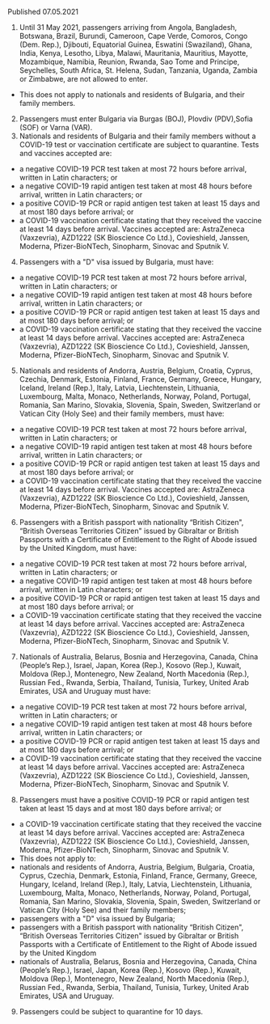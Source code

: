 Published 07.05.2021
1. Until 31 May 2021, passengers arriving from Angola, Bangladesh, Botswana, Brazil, Burundi, Cameroon, Cape Verde, Comoros, Congo (Dem. Rep.), Djibouti, Equatorial Guinea, Eswatini (Swaziland), Ghana, India, Kenya, Lesotho, Libya, Malawi, Mauritania, Mauritius, Mayotte, Mozambique, Namibia, Reunion, Rwanda, Sao Tome and Principe, Seychelles, South Africa, St. Helena, Sudan, Tanzania, Uganda, Zambia or Zimbabwe, are not allowed to enter.
 - This does not apply to nationals and residents of Bulgaria, and their family members.
2. Passengers must enter Bulgaria via Burgas (BOJ), Plovdiv (PDV),Sofia (SOF) or Varna (VAR).
3. Nationals and residents of Bulgaria and their family members without a COVID-19 test or vaccination certificate are subject to quarantine. Tests and vaccines accepted are:
 - a negative COVID-19 PCR test taken at most 72 hours before arrival, written in Latin characters; or
 - a negative COVID-19 rapid antigen test taken at most 48 hours before arrival, written in Latin characters; or
 - a positive COVID-19 PCR or rapid antigen test taken at least 15 days and at most 180 days before arrival; or
 - a COVID-19 vaccination certificate stating that they received the vaccine at least 14 days before arrival. Vaccines accepted are: AstraZeneca (Vaxzevria), AZD1222 (SK Bioscience Co Ltd.), Covieshield, Janssen, Moderna, Pfizer-BioNTech, Sinopharm, Sinovac and Sputnik V. 
4. Passengers with a "D" visa issued by Bulgaria, must have:
 - a negative COVID-19 PCR test taken at most 72 hours before arrival, written in Latin characters; or
 - a negative COVID-19 rapid antigen test taken at most 48 hours before arrival, written in Latin characters; or
 - a positive COVID-19 PCR or rapid antigen test taken at least 15 days and at most 180 days before arrival; or
- a COVID-19 vaccination certificate stating that they received the vaccine at least 14 days before arrival. Vaccines accepted are: AstraZeneca (Vaxzevria), AZD1222 (SK Bioscience Co Ltd.), Covieshield, Janssen, Moderna, Pfizer-BioNTech, Sinopharm, Sinovac and Sputnik V.
5. Nationals and residents of Andorra, Austria, Belgium, Croatia, Cyprus, Czechia, Denmark, Estonia, Finland, France, Germany, Greece, Hungary, Iceland, Ireland (Rep.), Italy, Latvia, Liechtenstein, Lithuania, Luxembourg, Malta, Monaco, Netherlands, Norway, Poland, Portugal, Romania, San Marino, Slovakia, Slovenia, Spain, Sweden, Switzerland or Vatican City (Holy See) and their family members, must have:
 - a negative COVID-19 PCR test taken at most 72 hours before arrival, written in Latin characters; or
 - a negative COVID-19 rapid antigen test taken at most 48 hours before arrival, written in Latin characters; or
 - a positive COVID-19 PCR or rapid antigen test taken at least 15 days and at most 180 days before arrival; or
 - a COVID-19 vaccination certificate stating that they received the vaccine at least 14 days before arrival. Vaccines accepted are: AstraZeneca (Vaxzevria), AZD1222 (SK Bioscience Co Ltd.), Covieshield, Janssen, Moderna, Pfizer-BioNTech, Sinopharm, Sinovac and Sputnik V.
6. Passengers with a British passport with nationality “British Citizen", “British Overseas Territories Citizen" issued by Gibraltar or British Passports with a Certificate of Entitlement to the Right of Abode issued by the United Kingdom, must have:
 - a negative COVID-19 PCR test taken at most 72 hours before arrival, written in Latin characters; or
 - a negative COVID-19 rapid antigen test taken at most 48 hours before arrival, written in Latin characters; or
 - a positive COVID-19 PCR or rapid antigen test taken at least 15 days and at most 180 days before arrival; or
 - a COVID-19 vaccination certificate stating that they received the vaccine at least 14 days before arrival. Vaccines accepted are: AstraZeneca (Vaxzevria), AZD1222 (SK Bioscience Co Ltd.), Covieshield, Janssen, Moderna, Pfizer-BioNTech, Sinopharm, Sinovac and Sputnik V.
7. Nationals of Australia, Belarus, Bosnia and Herzegovina, Canada, China (People’s Rep.), Israel, Japan, Korea (Rep.), Kosovo (Rep.), Kuwait, Moldova (Rep.), Montenegro, New Zealand, North Macedonia (Rep.), Russian Fed., Rwanda, Serbia, Thailand, Tunisia, Turkey, United Arab Emirates, USA and Uruguay must have:
 - a negative COVID-19 PCR test taken at most 72 hours before arrival, written in Latin characters; or
 - a negative COVID-19 rapid antigen test taken at most 48 hours before arrival, written in Latin characters; or 
 - a positive COVID-19 PCR or rapid antigen test taken at least 15 days and at most 180 days before arrival; or
 - a COVID-19 vaccination certificate stating that they received the vaccine at least 14 days before arrival. Vaccines accepted are: AstraZeneca (Vaxzevria), AZD1222 (SK Bioscience Co Ltd.), Covieshield, Janssen, Moderna, Pfizer-BioNTech, Sinopharm, Sinovac and Sputnik V.
8. Passengers must have a positive COVID-19 PCR or rapid antigen test taken at least 15 days and at most 180 days before arrival; or
 - a COVID-19 vaccination certificate stating that they received the vaccine at least 14 days before arrival. Vaccines accepted are: AstraZeneca (Vaxzevria), AZD1222 (SK Bioscience Co Ltd.), Covieshield, Janssen, Moderna, Pfizer-BioNTech, Sinopharm, Sinovac and Sputnik V. 
 - This does not apply to: 
 - nationals and residents of Andorra, Austria, Belgium, Bulgaria, Croatia, Cyprus, Czechia, Denmark, Estonia, Finland, France, Germany, Greece, Hungary, Iceland, Ireland (Rep.), Italy, Latvia, Liechtenstein, Lithuania, Luxembourg, Malta, Monaco, Netherlands, Norway, Poland, Portugal, Romania, San Marino, Slovakia, Slovenia, Spain, Sweden, Switzerland or Vatican City (Holy See) and their family members; 
 - passengers with a "D" visa issued by Bulgaria;
 - passengers with a British passport with nationality “British Citizen", “British Overseas Territories Citizen" issued by Gibraltar or British Passports with a Certificate of Entitlement to the Right of Abode issued by the United Kingdom
 - nationals of Australia, Belarus, Bosnia and Herzegovina, Canada, China (People’s Rep.), Israel, Japan, Korea (Rep.), Kosovo (Rep.), Kuwait, Moldova (Rep.), Montenegro, New Zealand, North Macedonia (Rep.), Russian Fed., Rwanda, Serbia, Thailand, Tunisia, Turkey, United Arab Emirates, USA and Uruguay.
9. Passengers could be subject to quarantine for 10 days.

